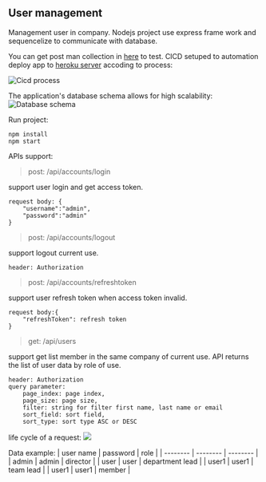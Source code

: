 ## User management
Management user in company. Nodejs project use express frame work and sequencelize to communicate with database.

You can get post man collection in [here](https://github.com/khanhvu94/node-tech-base/tree/master/postman_collection) to test.
CICD setuped to automation deploy app to [heroku server](https://demo-teachbase-01.herokuapp.com/) accoding to process:

![Cicd process](https://github.com/khanhvu94/node-tech-base/blob/master/public/cicd.png?raw=true)

The application's database schema allows for high scalability:
![Database schema](https://github.com/khanhvu94/node-tech-base/blob/master/public/data_str.png?raw=true)

Run project:
```
npm install
npm start
```

APIs support:
>  post: /api/accounts/login

support user login and get access token.
```
request body: {
    "username":"admin",
    "password":"admin"
}
```
>  post: /api/accounts/logout

support logout current use.
```
header: Authorization
```
>  post: /api/accounts/refreshtoken

support user refresh token when access token invalid.
```
request body:{
    "refreshToken": refresh token
}
```
>  get: /api/users

support get list member in the same company of current use. API returns the list of user data by role of use.
```
header: Authorization
query parameter:
    page_index: page index,
    page_size: page size,
    filter: string for filter first name, last name or email
    sort_field: sort field,
    sort_type: sort type ASC or DESC
```
life cycle of a request:
![](https://github.com/khanhvu94/node-tech-base/blob/master/public/life_cycle_r.png?raw=true)

Data example:
| user name | password | role |
| -------- | -------- | -------- |
| admin     | admin     | director     |
| user     | user     | department lead     |
| user1     | user1    | team lead     |
| user1     | user1     | member     |
